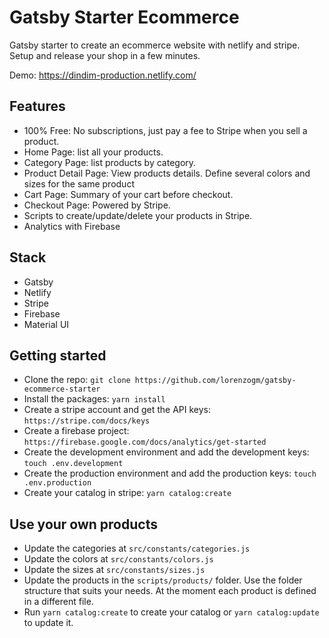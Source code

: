 # Gatsby Starter Ecommerce

Gatsby starter to create an ecommerce website with netlify and stripe. Setup and release your shop in a few minutes.

Demo: https://dindim-production.netlify.com/

## Features

- 100% Free: No subscriptions, just pay a fee to Stripe when you sell a product.
- Home Page: list all your products.
- Category Page: list products by category.
- Product Detail Page: View products details. Define several colors and sizes for the same product
- Cart Page: Summary of your cart before checkout.
- Checkout Page: Powered by Stripe.
- Scripts to create/update/delete your products in Stripe.
- Analytics with Firebase

## Stack

- Gatsby
- Netlify
- Stripe
- Firebase
- Material UI

## Getting started

- Clone the repo: `git clone https://github.com/lorenzogm/gatsby-ecommerce-starter`
- Install the packages: `yarn install`
- Create a stripe account and get the API keys: `https://stripe.com/docs/keys`
- Create a firebase project: `https://firebase.google.com/docs/analytics/get-started`
- Create the development environment and add the development keys: `touch .env.development`
- Create the production environment and add the production keys: `touch .env.production`
- Create your catalog in stripe: `yarn catalog:create`

## Use your own products

- Update the categories at `src/constants/categories.js`
- Update the colors at `src/constants/colors.js`
- Update the sizes at `src/constants/sizes.js`
- Update the products in the `scripts/products/` folder. Use the folder structure that suits your needs. At the moment each product is defined in a different file.
- Run `yarn catalog:create` to create your catalog or `yarn catalog:update` to update it.
